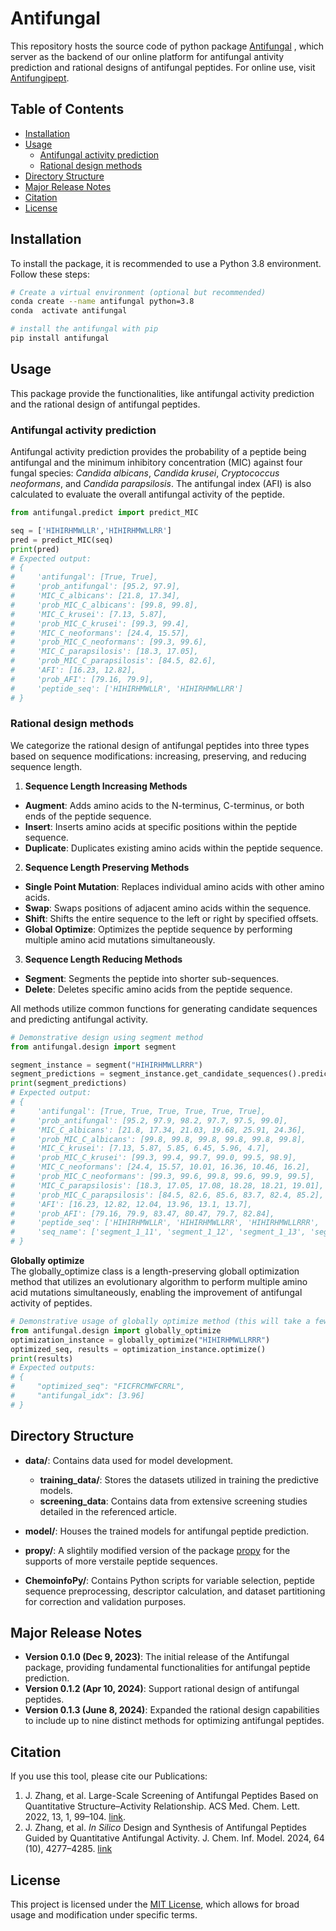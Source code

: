 # Antifungal
This repository hosts the source code of python package [Antifungal](https://pypi.org/project/antifungal/) , which server as the backend of our online platform for antifungal antivity prediction and rational designs of antifungal peptides. For online use, visit [Antifungipept](https://antifungipept.chemoinfolab.com).

## Table of Contents
- [Installation](#installation)
- [Usage](#usage)
  - [Antifungal activity prediction](#antifungal-activity-prediction)
  - [Rational design methods](#rational-design-methods)
- [Directory Structure](#directory-structure)
- [Major Release Notes](#major-release-notes)
- [Citation](#citation)
- [License](#license)


## Installation

To install the package, it is recommended to use a Python 3.8 environment. Follow these steps:

```bash
# Create a virtual environment (optional but recommended)
conda create --name antifungal python=3.8
conda  activate antifungal

# install the antifungal with pip
pip install antifungal
```


## Usage
This package provide the functionalities, like antifungal activity prediction and the rational design of antifungal peptides. 

### Antifungal activity prediction
Antifungal activity prediction provides the probability of a peptide being antifungal and the minimum inhibitory concentration (MIC) against four fungal species: *Candida albicans*, *Candida krusei*, *Cryptococcus neoformans*, and *Candida parapsilosis*. The antifungal index (AFI) is also calculated to evaluate the overall antifungal activity of the peptide.

```python
from antifungal.predict import predict_MIC

seq = ['HIHIRHMWLLR','HIHIRHMWLLRR']
pred = predict_MIC(seq)
print(pred)
# Expected output: 
# {
#     'antifungal': [True, True],
#     'prob_antifungal': [95.2, 97.9],
#     'MIC_C_albicans': [21.8, 17.34],
#     'prob_MIC_C_albicans': [99.8, 99.8],
#     'MIC_C_krusei': [7.13, 5.87],
#     'prob_MIC_C_krusei': [99.3, 99.4],
#     'MIC_C_neoformans': [24.4, 15.57],
#     'prob_MIC_C_neoformans': [99.3, 99.6],
#     'MIC_C_parapsilosis': [18.3, 17.05],
#     'prob_MIC_C_parapsilosis': [84.5, 82.6],
#     'AFI': [16.23, 12.82],
#     'prob_AFI': [79.16, 79.9],
#     'peptide_seq': ['HIHIRHMWLLR', 'HIHIRHMWLLRR']
# }
```

### Rational design methods

We categorize the rational design of antifungal peptides into three types based on sequence modifications: increasing, preserving, and reducing sequence length.

1. **Sequence Length Increasing Methods**
  - **Augment**: Adds amino acids to the N-terminus, C-terminus, or both ends of the peptide sequence.
  - **Insert**: Inserts amino acids at specific positions within the peptide sequence.
  - **Duplicate**: Duplicates existing amino acids within the peptide sequence.

2. **Sequence Length Preserving Methods**
  - **Single Point Mutation**: Replaces individual amino acids with other amino acids.
  - **Swap**: Swaps positions of adjacent amino acids within the sequence.
  - **Shift**: Shifts the entire sequence to the left or right by specified offsets.
  - **Global Optimize**: Optimizes the peptide sequence by performing multiple amino acid mutations simultaneously.

3. **Sequence Length Reducing Methods**
  - **Segment**: Segments the peptide into shorter sub-sequences.
  - **Delete**: Deletes specific amino acids from the peptide sequence.

All methods utilize common functions for generating candidate sequences and predicting antifungal activity.

```python
# Demonstrative design using segment method
from antifungal.design import segment

segment_instance = segment("HIHIRHMWLLRRR")
segment_predictions = segment_instance.get_candidate_sequences().predict()
print(segment_predictions)
# Expected output: 
# {
#     'antifungal': [True, True, True, True, True, True],
#     'prob_antifungal': [95.2, 97.9, 98.2, 97.7, 97.5, 99.0],
#     'MIC_C_albicans': [21.8, 17.34, 21.03, 19.68, 25.91, 24.36],
#     'prob_MIC_C_albicans': [99.8, 99.8, 99.8, 99.8, 99.8, 99.8],
#     'MIC_C_krusei': [7.13, 5.87, 5.85, 6.45, 5.96, 4.7],
#     'prob_MIC_C_krusei': [99.3, 99.4, 99.7, 99.0, 99.5, 98.9],
#     'MIC_C_neoformans': [24.4, 15.57, 10.01, 16.36, 10.46, 16.2],
#     'prob_MIC_C_neoformans': [99.3, 99.6, 99.8, 99.6, 99.9, 99.5],
#     'MIC_C_parapsilosis': [18.3, 17.05, 17.08, 18.28, 18.21, 19.01],
#     'prob_MIC_C_parapsilosis': [84.5, 82.6, 85.6, 83.7, 82.4, 85.2],
#     'AFI': [16.23, 12.82, 12.04, 13.96, 13.1, 13.7],
#     'prob_AFI': [79.16, 79.9, 83.47, 80.47, 79.7, 82.84],
#     'peptide_seq': ['HIHIRHMWLLR', 'HIHIRHMWLLRR', 'HIHIRHMWLLRRR', 'IHIRHMWLLRR', 'IHIRHMWLLRRR', 'HIRHMWLLRRR'],
#     'seq_name': ['segment_1_11', 'segment_1_12', 'segment_1_13', 'segment_2_12', 'segment_2_13', 'segment_3_13']
# }
```

**Globally optimize**  
The globally_optimize class is a length-preserving globall optimization method that utilizes an evolutionary algorithm to perform multiple amino acid mutations simultaneously, enabling the improvement of antifungal activity of peptides.
```python
# Demonstrative usage of globally optimize method (this will take a few minutes to hours depending on the computational resources)
from antifungal.design import globally_optimize
optimization_instance = globally_optimize("HIHIRHMWLLRRR")
optimized_seq, results = optimization_instance.optimize()
print(results)
# Expected outputs:
# {
#     "optimized_seq": "FICFRCMWFCRRL",
#     "antifungal_idx": [3.96]
# }
```

## Directory Structure
- **data/**: Contains data used for model development.
  - **training_data/**: Stores the datasets utilized in training the predictive models.
  - **screening_data**: Contains data from extensive screening studies detailed in the referenced article.
- **model/**: Houses the trained models for antifungal peptide prediction.

- **propy/**: A slightily modified version of the package [propy](https://pypi.org/project/propy/) for the supports of more verstaile peptide sequences.

- **ChemoinfoPy/**: Contains Python scripts for variable selection, peptide sequence preprocessing, descriptor calculation, and dataset partitioning for correction and validation purposes.


## Major Release Notes
- **Version 0.1.0 (Dec 9, 2023)**: The initial release of the Antifungal package, providing fundamental functionalities for antifungal peptide prediction.
- **Version 0.1.2 (Apr 10, 2024)**: Support rational design of antifungal peptides.
- **Version 0.1.3 (June 8, 2024)**: Expanded the rational design capabilities to include up to nine distinct methods for optimizing antifungal peptides.


## Citation
If you use this tool, please cite our Publications:
1. J. Zhang, et al. Large-Scale Screening of Antifungal Peptides Based on Quantitative Structure–Activity Relationship. ACS Med. Chem. Lett. 2022, 13, 1, 99–104. [link](https://pubs.acs.org/doi/10.1021/acsmedchemlett.1c00556). 
2. J. Zhang, et al. *In Silico* Design and Synthesis of Antifungal Peptides Guided by Quantitative Antifungal Activity. J. Chem. Inf. Model. 2024, 64 (10), 4277–4285. [link](https://doi.org/10.1021/acs.jcim.4c00142)


## License
This project is licensed under the [MIT License](https://choosealicense.com/licenses/mit/), which allows for broad usage and modification under specific terms.